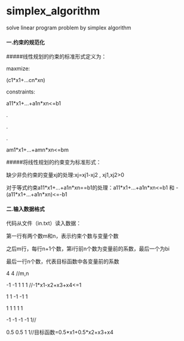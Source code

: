 # simplex_algorithm
solve linear program problem by  simplex algorithm



#### 一.约束的规范化

#####线性规划的约束的标准形式定义为：

maxmize:

  (c1\*x1+...cn\*xn)
  
constraints:

  a11\*x1+...+a1n\*xn<=b1
  
  .
  
  .
  
  .
  
  am1\*x1+...+amn\*xn<=bm


#####将线性规划的约束变为标准形式：

  缺少非负约束的变量xj的处理:xj=xj1-xj2 , xj1,xj2>0
  
对于等式约束a11\*x1+...+a1n\*xn==b1的处理：a11\*x1+...+a1n\*xn<=b1 和 -(a11\*x1+...+a1n\*xn)<=-b1


#### 二.输入数据格式

代码从文件（in.txt）读入数据：

第一行有两个数m和n，表示约束个数与变量个数

之后m行，每行n+1个数，第i行前n个数为变量前的系数，最后一个为bi

最后一行n个数，代表目标函数中各变量前的系数


 4 4 //m,n
 
 -1 -1 1 1 1 //-1*x1-x2+x3+x4<=1
 
 1 1 -1 -1 1
 
 1 1 1 1 1
 
 -1 -1 -1 -1 1//
 
 0.5 0.5 1 1//目标函数=0.5\*x1+0.5\*x2+x3+x4





